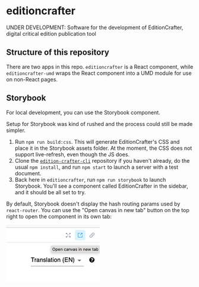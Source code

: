 # editioncrafter
UNDER DEVELOPMENT: Software for the development of EditionCrafter, digital critical edition publication tool

## Structure of this repository

There are two apps in this repo. `editioncrafter` is a React component, while `editioncrafter-umd` wraps the React component into a UMD module for use on non-React pages.

## Storybook

For local development, you can use the Storybook component.

Setup for Storybook was kind of rushed and the process could still be made simpler.

1. Run `npm run build:css`. This will generate EditionCrafter's CSS and place it in the Storybook assets folder. At the moment, the CSS does not support live-refresh, even though the JS does.
2. Clone the [`edition-crafter-cli`](https://github.com/cu-mkp/editioncrafter-cli) repository if you haven't already, do the usual `npm install`, and run `npm start` to launch a server with a test document.
3. Back here in `editioncrafter`, run `npm run storybook` to launch Storybook. You'll see a component called EditionCrafter in the sidebar, and it should be all set to try.

By default, Storybook doesn't display the hash routing params used by `react-router`. You can use the "Open canvas in new tab" button on the top right to open the component in its own tab:

![screenshot of new tab button](newtab.png)
